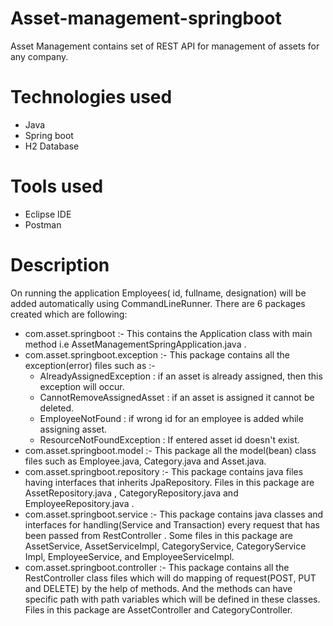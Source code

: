 # Asset-management-springboot

Asset Management contains set of REST API for management of assets for any company.

# Technologies used
- Java
- Spring boot
- H2 Database

# Tools used
- Eclipse IDE
- Postman

# Description

On running the application Employees( id, fullname, designation) will be added automatically using CommandLineRunner. There are 6 packages created which are following:
- com.asset.springboot :-
  This contains the Application class with main method i.e AssetManagementSpringApplication.java .
- com.asset.springboot.exception :-
  This package contains all the exception(error) files such as :-
  - AlreadyAssignedException : if an asset is already assigned, then this exception will occur.
  - CannotRemoveAssignedAsset : if an asset is assigned it cannot be deleted.
  - EmployeeNotFound : if wrong id for an employee is added while assigning asset.
  - ResourceNotFoundException : If entered asset id doesn't exist.
- com.asset.springboot.model :- 
  This package all the model(bean) class files such as Employee.java, Category.java and Asset.java.
- com.asset.springboot.repository :-
  This package contains java files having interfaces that inherits JpaRepository. Files in this package are AssetRepository.java , CategoryRepository.java and EmployeeRepository.java .
- com.asset.springboot.service :- 
  This package contains java classes and interfaces for handling(Service and Transaction) every request that has been passed from RestController . Some files in this package are AssetService, AssetServiceImpl, CategoryService, CategoryService Impl, EmployeeService, and EmployeeServiceImpl.
- com.asset.springboot.controller :-
  This package contains all the RestController class files which will do mapping of request(POST, PUT and DELETE) by the help of methods. And the methods can have specific path with path variables which will be defined in these classes. Files in this package are AssetController and CategoryController.
